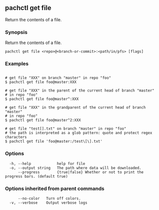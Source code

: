 ## pachctl get file

Return the contents of a file.

### Synopsis

Return the contents of a file.

```
pachctl get file <repo>@<branch-or-commit>:<path/in/pfs> [flags]
```

### Examples

```

# get file "XXX" on branch "master" in repo "foo"
$ pachctl get file foo@master:XXX

# get file "XXX" in the parent of the current head of branch "master"
# in repo "foo"
$ pachctl get file foo@master^:XXX

# get file "XXX" in the grandparent of the current head of branch "master"
# in repo "foo"
$ pachctl get file foo@master^2:XXX

# get file "test[].txt" on branch "master" in repo "foo"
# the path is interpreted as a glob pattern: quote and protect regex characters
$ pachctl get file 'foo@master:/test\[\].txt'
```

### Options

```
  -h, --help            help for file
  -o, --output string   The path where data will be downloaded.
      --progress        {true|false} Whether or not to print the progress bars. (default true)
```

### Options inherited from parent commands

```
      --no-color   Turn off colors.
  -v, --verbose    Output verbose logs
```

